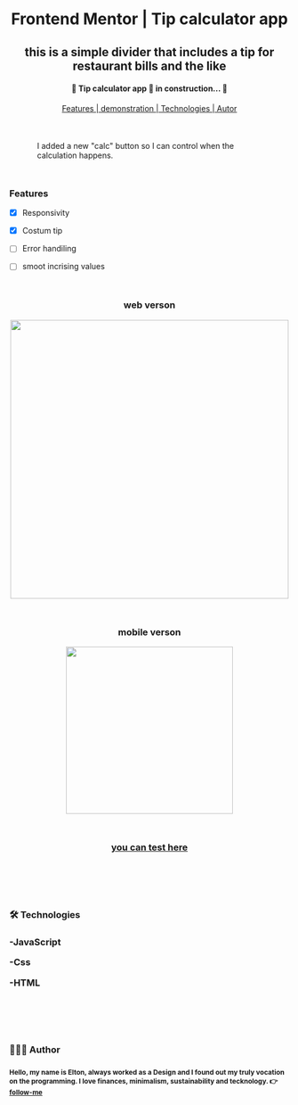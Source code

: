 
<h1 align="center">Frontend Mentor | Tip calculator app</h1>

<h2 align="center">this is a simple divider that includes a tip for restaurant bills and the like</h2>

  

<h4 id='status'  align="center">🚧 Tip calculator app 🚀 in construction... 🚧</h4>

  

<p style="margin-bottom:50px;" align="center"><a href="#features"> Features |</a><a href="#demonstration"> demonstration |</a><a href="#technologies">  Technologies |</a><a href="#author"> Autor </a></p>

<p style="margin: 50px;">I added a new "calc" button so I can control when the calculation happens.</p>
<div align="left">
<h3 id='features'>Features</h3>

- [x] Responsivity

- [x] Costum tip

- [ ] Error handiling

- [ ] smoot incrising values
</div>


<div id="demonstration"  align="center" style="margin:50px auto;">
  <h3> web verson </h3>
  <div>
  <img width="500" src='https://user-images.githubusercontent.com/79487393/132255533-8e93f27b-03da-4c1c-a811-124090d441f1.png' />
</div style="margin:50px auto;">
  
  <div style="margin:50px auto;">
  <h3> mobile verson </h3>
  <img width="300" src='https://user-images.githubusercontent.com/79487393/132255985-b745036d-0550-4fc2-a402-e38568e8fe92.png'/>
  </div>

<h3 align="center"> <a href="https://tonalmeida.github.io/Tip-calculator-app/">you can test here</a><h3>

</div>


<div style="margin: 100px 0">
  <h3 id="technologies">🛠 Technologies<h3>

-JavaScript

-Css

-HTML
</div>

<div style="margin:80px auto;">
<h3  id="author">👨🏻‍💻 Author<h3>
<p style="font-size: 12px;" >Hello, my name is Elton, always worked as a Design and I found out my truly vocation on the programming. I love finances, minimalism, sustainability and tecknology. 👉 <a href="https://github.com/TonAlmeida">follow-me</a></p>
</div>
